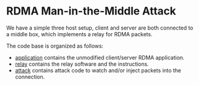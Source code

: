 # RDMA Man-in-the-Middle Attack

We have a simple three host setup, client and server are both connected to a middle box, which implements a relay for RDMA packets.

The code base is organized as follows:
- [application](application) contains the unmodified client/server RDMA application.
- [relay](relay) contains the relay software and the instructions.
- [attack](attack) contains attack code to watch and/or inject packets into the connection.

